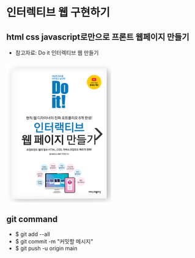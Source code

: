 # 인터렉티브 웹 구현하기

## html css javascript로만으로 프론트 웹페이지 만들기

- 참고자료: Do it 인터렉티브 웹 만들기

![두잇 인터렉티브 웹](/images/doit.PNG)

## git command

- $ git add --all
- $ git commit -m "커밋할 메시지"
- $ git push -u origin main
